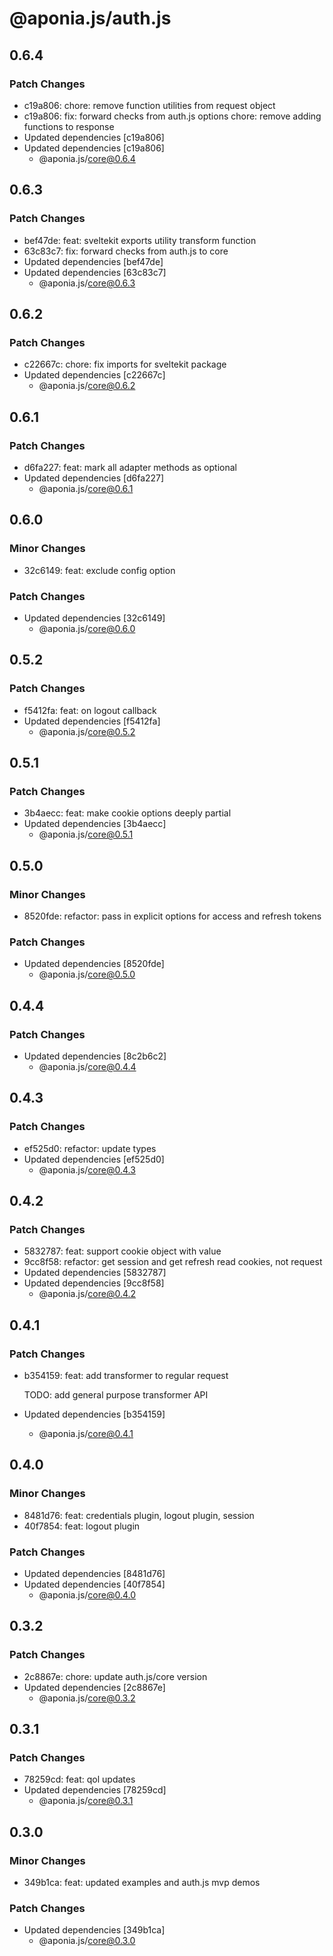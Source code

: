 # @aponia.js/auth.js

## 0.6.4

### Patch Changes

- c19a806: chore: remove function utilities from request object
- c19a806: fix: forward checks from auth.js options
  chore: remove adding functions to response
- Updated dependencies [c19a806]
- Updated dependencies [c19a806]
  - @aponia.js/core@0.6.4

## 0.6.3

### Patch Changes

- bef47de: feat: sveltekit exports utility transform function
- 63c83c7: fix: forward checks from auth.js to core
- Updated dependencies [bef47de]
- Updated dependencies [63c83c7]
  - @aponia.js/core@0.6.3

## 0.6.2

### Patch Changes

- c22667c: chore: fix imports for sveltekit package
- Updated dependencies [c22667c]
  - @aponia.js/core@0.6.2

## 0.6.1

### Patch Changes

- d6fa227: feat: mark all adapter methods as optional
- Updated dependencies [d6fa227]
  - @aponia.js/core@0.6.1

## 0.6.0

### Minor Changes

- 32c6149: feat: exclude config option

### Patch Changes

- Updated dependencies [32c6149]
  - @aponia.js/core@0.6.0

## 0.5.2

### Patch Changes

- f5412fa: feat: on logout callback
- Updated dependencies [f5412fa]
  - @aponia.js/core@0.5.2

## 0.5.1

### Patch Changes

- 3b4aecc: feat: make cookie options deeply partial
- Updated dependencies [3b4aecc]
  - @aponia.js/core@0.5.1

## 0.5.0

### Minor Changes

- 8520fde: refactor: pass in explicit options for access and refresh tokens

### Patch Changes

- Updated dependencies [8520fde]
  - @aponia.js/core@0.5.0

## 0.4.4

### Patch Changes

- Updated dependencies [8c2b6c2]
  - @aponia.js/core@0.4.4

## 0.4.3

### Patch Changes

- ef525d0: refactor: update types
- Updated dependencies [ef525d0]
  - @aponia.js/core@0.4.3

## 0.4.2

### Patch Changes

- 5832787: feat: support cookie object with value
- 9cc8f58: refactor: get session and get refresh read cookies, not request
- Updated dependencies [5832787]
- Updated dependencies [9cc8f58]
  - @aponia.js/core@0.4.2

## 0.4.1

### Patch Changes

- b354159: feat: add transformer to regular request

  TODO: add general purpose transformer API

- Updated dependencies [b354159]
  - @aponia.js/core@0.4.1

## 0.4.0

### Minor Changes

- 8481d76: feat: credentials plugin, logout plugin, session
- 40f7854: feat: logout plugin

### Patch Changes

- Updated dependencies [8481d76]
- Updated dependencies [40f7854]
  - @aponia.js/core@0.4.0

## 0.3.2

### Patch Changes

- 2c8867e: chore: update auth.js/core version
- Updated dependencies [2c8867e]
  - @aponia.js/core@0.3.2

## 0.3.1

### Patch Changes

- 78259cd: feat: qol updates
- Updated dependencies [78259cd]
  - @aponia.js/core@0.3.1

## 0.3.0

### Minor Changes

- 349b1ca: feat: updated examples and auth.js mvp demos

### Patch Changes

- Updated dependencies [349b1ca]
  - @aponia.js/core@0.3.0
